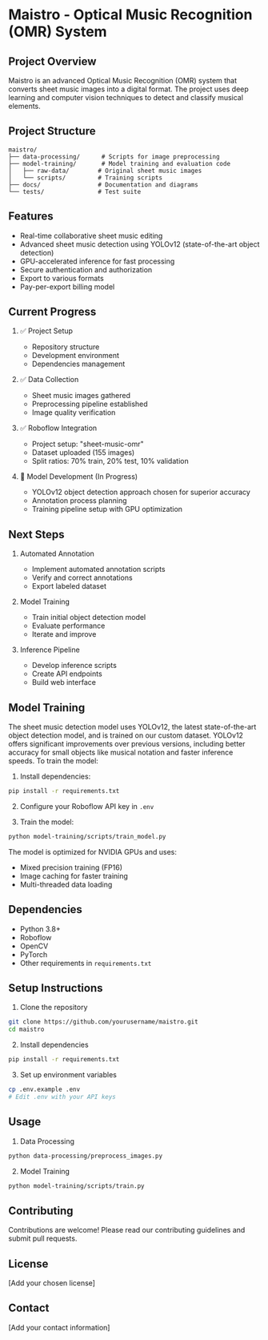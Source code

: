 # Maistro - Optical Music Recognition (OMR) System

## Project Overview
Maistro is an advanced Optical Music Recognition (OMR) system that converts sheet music images into a digital format. The project uses deep learning and computer vision techniques to detect and classify musical elements.

## Project Structure
```
maistro/
├── data-processing/      # Scripts for image preprocessing
├── model-training/       # Model training and evaluation code
│   ├── raw-data/        # Original sheet music images
│   └── scripts/         # Training scripts
├── docs/                # Documentation and diagrams
└── tests/               # Test suite
```

## Features

- Real-time collaborative sheet music editing
- Advanced sheet music detection using YOLOv12 (state-of-the-art object detection)
- GPU-accelerated inference for fast processing
- Secure authentication and authorization
- Export to various formats
- Pay-per-export billing model

## Current Progress
1. ✅ Project Setup
   - Repository structure
   - Development environment
   - Dependencies management

2. ✅ Data Collection
   - Sheet music images gathered
   - Preprocessing pipeline established
   - Image quality verification

3. ✅ Roboflow Integration
   - Project setup: "sheet-music-omr"
   - Dataset uploaded (155 images)
   - Split ratios: 70% train, 20% test, 10% validation

4. 🔄 Model Development (In Progress)
   - YOLOv12 object detection approach chosen for superior accuracy
   - Annotation process planning
   - Training pipeline setup with GPU optimization

## Next Steps
1. Automated Annotation
   - Implement automated annotation scripts
   - Verify and correct annotations
   - Export labeled dataset

2. Model Training
   - Train initial object detection model
   - Evaluate performance
   - Iterate and improve

3. Inference Pipeline
   - Develop inference scripts
   - Create API endpoints
   - Build web interface

## Model Training

The sheet music detection model uses YOLOv12, the latest state-of-the-art object detection model, and is trained on our custom dataset. YOLOv12 offers significant improvements over previous versions, including better accuracy for small objects like musical notation and faster inference speeds. To train the model:

1. Install dependencies:
```bash
pip install -r requirements.txt
```

2. Configure your Roboflow API key in `.env`

3. Train the model:
```bash
python model-training/scripts/train_model.py
```

The model is optimized for NVIDIA GPUs and uses:
- Mixed precision training (FP16)
- Image caching for faster training
- Multi-threaded data loading

## Dependencies
- Python 3.8+
- Roboflow
- OpenCV
- PyTorch
- Other requirements in `requirements.txt`

## Setup Instructions
1. Clone the repository
```bash
git clone https://github.com/yourusername/maistro.git
cd maistro
```

2. Install dependencies
```bash
pip install -r requirements.txt
```

3. Set up environment variables
```bash
cp .env.example .env
# Edit .env with your API keys
```

## Usage
1. Data Processing
```bash
python data-processing/preprocess_images.py
```

2. Model Training
```bash
python model-training/scripts/train.py
```

## Contributing
Contributions are welcome! Please read our contributing guidelines and submit pull requests.

## License
[Add your chosen license]

## Contact
[Add your contact information]
